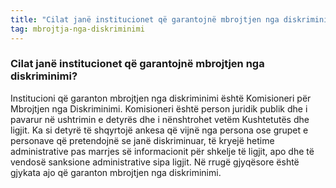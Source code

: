 ```yaml
---
title: "Cilat janë institucionet që garantojnë mbrojtjen nga diskriminimi?"
tag: mbrojtja-nga-diskriminimi
---
```

### Cilat janë institucionet që garantojnë mbrojtjen nga diskriminimi?

Institucioni që garanton mbrojtjen nga diskriminimi është Komisioneri për Mbrojtjen nga Diskriminimi. Komisioneri është person juridik publik dhe i pavarur në ushtrimin e detyrës dhe i nënshtrohet vetëm Kushtetutës dhe ligjit. 
Ka si detyrë të shqyrtojë ankesa që vijnë nga persona ose grupet e personave që pretendojnë se janë diskriminuar, të kryejë hetime administrative pas marrjes së informacionit për shkelje të ligjit, apo dhe të vendosë sanksione administrative sipa ligjit.
Në rrugë gjyqësore është gjykata ajo që garanton mbrojtjen nga diskriminimi.
